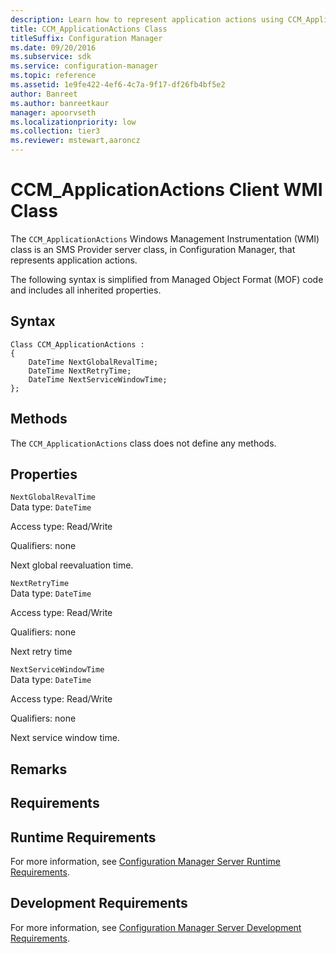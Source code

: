 ```yaml
---
description: Learn how to represent application actions using CCM_ApplicationActions class in Configuration Manager.
title: CCM_ApplicationActions Class
titleSuffix: Configuration Manager
ms.date: 09/20/2016
ms.subservice: sdk
ms.service: configuration-manager
ms.topic: reference
ms.assetid: 1e9fe422-4ef6-4c7a-9f17-df26fb4bf5e2
author: Banreet
ms.author: banreetkaur
manager: apoorvseth
ms.localizationpriority: low
ms.collection: tier3
ms.reviewer: mstewart,aaroncz 
---
```

# CCM_ApplicationActions Client WMI Class
The `CCM_ApplicationActions` Windows Management Instrumentation (WMI) class is an SMS Provider server class, in Configuration Manager, that represents application actions.   

 The following syntax is simplified from Managed Object Format (MOF) code and includes all inherited properties.  

## Syntax  

```  
Class CCM_ApplicationActions :    
{  
    DateTime NextGlobalRevalTime;  
    DateTime NextRetryTime;  
    DateTime NextServiceWindowTime;  
};  
```  

## Methods  
 The `CCM_ApplicationActions` class does not define any methods.  

## Properties  
 `NextGlobalRevalTime`  
 Data type: `DateTime`  

 Access type: Read/Write  

 Qualifiers: none  

 Next global reevaluation time.    

 `NextRetryTime`  
 Data type: `DateTime`  

 Access type: Read/Write  

 Qualifiers: none  

 Next retry time    

 `NextServiceWindowTime`  
 Data type: `DateTime`  

 Access type: Read/Write  

 Qualifiers: none  

 Next service window time.    

## Remarks  

## Requirements  

## Runtime Requirements  
 For more information, see [Configuration Manager Server Runtime Requirements](../../../../../develop/core/reqs/server-runtime-requirements.md).  

## Development Requirements  
 For more information, see [Configuration Manager Server Development Requirements](../../../../../develop/core/reqs/server-development-requirements.md).
